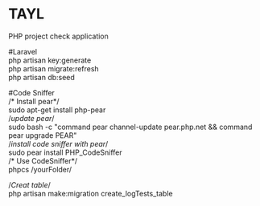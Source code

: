 # TAYL
PHP project check application

#Laravel <br>
php artisan key:generate<br>
php artisan migrate:refresh<br>
php artisan db:seed<br>

#Code Sniffer<br>
/* Install pear*/<br>
sudo apt-get install php-pear<br>
/*update pear*/<br>
sudo bash -c "command pear channel-update pear.php.net && command pear upgrade PEAR"<br>
/*install code sniffer with pear*/<br>
sudo pear install PHP_CodeSniffer<br>
/* Use CodeSniffer*/<br>
phpcs /yourFolder/<br>


/*Creat table*/<br>
php artisan make:migration create_logTests_table
